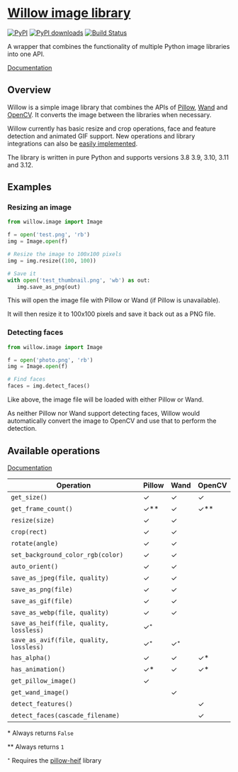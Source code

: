 # [Willow image library](https://pypi.org/project/Willow/)

[![PyPI](https://img.shields.io/pypi/v/Willow.svg)](https://pypi.org/project/Willow/)
[![PyPI downloads](https://img.shields.io/pypi/dm/Willow.svg)](https://pypi.org/project/Willow/)
[![Build Status](https://github.com/torchbox/Willow/workflows/CI/badge.svg)](https://github.com/wagtail/Willow/actions)

A wrapper that combines the functionality of multiple Python image libraries into one API.

[Documentation](https://willow.readthedocs.io/en/latest/index.html)

## Overview

Willow is a simple image library that combines the APIs of [Pillow](https://pillow.readthedocs.io/), [Wand](https://docs.wand-py.org) and [OpenCV](https://opencv.org/). 
It converts the image between the libraries when necessary.

Willow currently has basic resize and crop operations, face and feature detection and animated GIF support. 
New operations and library integrations can also be [easily implemented](https://willow.readthedocs.org/en/latest/guide/extend.html).

The library is written in pure Python and supports versions 3.8 3.9, 3.10, 3.11 and 3.12.

## Examples

### Resizing an image

```python
from willow.image import Image

f = open('test.png', 'rb')
img = Image.open(f)

# Resize the image to 100x100 pixels
img = img.resize((100, 100))

# Save it
with open('test_thumbnail.png', 'wb') as out:
   img.save_as_png(out)
```

This will open the image file with Pillow or Wand (if Pillow is unavailable).

It will then resize it to 100x100 pixels and save it back out as a PNG file.


### Detecting faces

```python
from willow.image import Image

f = open('photo.png', 'rb')
img = Image.open(f)

# Find faces
faces = img.detect_faces()
```

Like above, the image file will be loaded with either Pillow or Wand.

As neither Pillow nor Wand support detecting faces, Willow would automatically convert the image to OpenCV and use that to perform the detection.

## Available operations

[Documentation](https://willow.readthedocs.org/en/latest/reference.html#builtin-operations)

| Operation                               | Pillow | Wand | OpenCV |
|-----------------------------------------|--------|------|--------|
| `get_size()`                            | ✓      | ✓    | ✓      |
| `get_frame_count()`                     | ✓**    | ✓    | ✓**    |
| `resize(size)`                          | ✓      | ✓    |        |
| `crop(rect)`                            | ✓      | ✓    |        |
| `rotate(angle)`                         | ✓      | ✓    |        |
| `set_background_color_rgb(color)`       | ✓      | ✓    |        |
| `auto_orient()`                         | ✓      | ✓    |        |
| `save_as_jpeg(file, quality)`           | ✓      | ✓    |        |
| `save_as_png(file)`                     | ✓      | ✓    |        |
| `save_as_gif(file)`                     | ✓      | ✓    |        |
| `save_as_webp(file, quality)`           | ✓      | ✓    |        |
| `save_as_heif(file, quality, lossless)` | ✓⁺     |      |        |
| `save_as_avif(file, quality, lossless)` | ✓⁺     | ✓⁺   |        |
| `has_alpha()`                           | ✓      | ✓    | ✓*     |
| `has_animation()`                       | ✓*     | ✓    | ✓*     |
| `get_pillow_image()`                    | ✓      |      |        |
| `get_wand_image()`                      |        | ✓    |        |
| `detect_features()`                     |        |      | ✓      |
| `detect_faces(cascade_filename)`        |        |      | ✓      |

\* Always returns `False`

\** Always returns `1`

⁺ Requires the [pillow-heif](https://pypi.org/project/pillow-heif/) library
